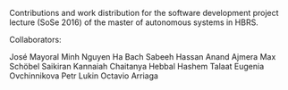 Contributions and work distribution for the software development project lecture (SoSe 2016) of the master of autonomous systems in HBRS. 

Collaborators:

José Mayoral
Minh Nguyen
Ha Bach 
Sabeeh Hassan
Anand Ajmera
Max Schöbel
Saikiran Kannaiah
Chaitanya Hebbal
Hashem Talaat
Eugenia Ovchinnikova
Petr Lukin
Octavio Arriaga
